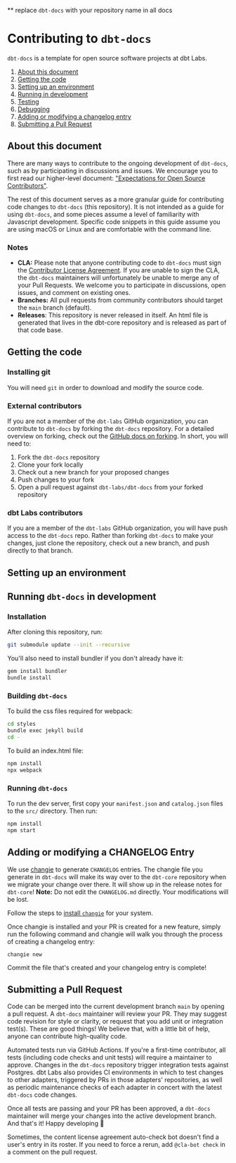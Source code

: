 ** replace `dbt-docs` with your repository name in all docs


# Contributing to `dbt-docs`

`dbt-docs` is a template for open source software projects at dbt Labs.


1. [About this document](#about-this-document)
2. [Getting the code](#getting-the-code)
3. [Setting up an environment](#setting-up-an-environment)
4. [Running in development](#running-dbt-docs-in-development)
5. [Testing](#testing)
6. [Debugging](#debugging)
7. [Adding or modifying a changelog entry](#adding-or-modifying-a-changelog-entry)
8. [Submitting a Pull Request](#submitting-a-pull-request)

## About this document

There are many ways to contribute to the ongoing development of `dbt-docs`, such as by participating in discussions and issues. We encourage you to first read our higher-level document: ["Expectations for Open Source Contributors"](https://docs.getdbt.com/docs/contributing/oss-expectations).

The rest of this document serves as a more granular guide for contributing code changes to `dbt-docs` (this repository). It is not intended as a guide for using `dbt-docs`, and some pieces assume a level of familiarity with Javascript development. Specific code snippets in this guide assume you are using macOS or Linux and are comfortable with the command line.

### Notes

- **CLA:** Please note that anyone contributing code to `dbt-docs` must sign the [Contributor License Agreement](https://docs.getdbt.com/docs/contributor-license-agreements). If you are unable to sign the CLA, the `dbt-docs` maintainers will unfortunately be unable to merge any of your Pull Requests. We welcome you to participate in discussions, open issues, and comment on existing ones.
- **Branches:** All pull requests from community contributors should target the `main` branch (default).
- **Releases**: This repository is never released in itself.  An html file is generated that lives in the dbt-core repository and is released as part of that code base.

## Getting the code

### Installing git

You will need `git` in order to download and modify the source code.

### External contributors

If you are not a member of the `dbt-labs` GitHub organization, you can contribute to `dbt-docs` by forking the `dbt-docs` repository. For a detailed overview on forking, check out the [GitHub docs on forking](https://help.github.com/en/articles/fork-a-repo). In short, you will need to:

1. Fork the `dbt-docs` repository
2. Clone your fork locally
3. Check out a new branch for your proposed changes
4. Push changes to your fork
5. Open a pull request against `dbt-labs/dbt-docs` from your forked repository

### dbt Labs contributors

If you are a member of the `dbt-labs` GitHub organization, you will have push access to the `dbt-docs` repo. Rather than forking `dbt-docs` to make your changes, just clone the repository, check out a new branch, and push directly to that branch.

## Setting up an environment

## Running `dbt-docs` in development

### Installation

After cloning this repository, run:

```bash
git submodule update --init --recursive
```

You'll also need to install bundler if you don't already have it:
```bash
gem install bundler
bundle install
```

### Building `dbt-docs`

To build the css files required for webpack:

```bash
cd styles
bundle exec jekyll build
cd -
```

To build an index.html file:

```bash
npm install
npx webpack
```

### Running `dbt-docs`

To run the dev server, first copy your `manifest.json` and `catalog.json` files to
the `src/` directory. Then run:

```bash
npm install
npm start
```

## Adding or modifying a CHANGELOG Entry

We use [changie](https://changie.dev) to generate `CHANGELOG` entries.  The changie file you generate in `dbt-docs` will make its way over to the `dbt-core` repository when we migrate your change over there.  It will show up in the release notes for `dbt-core`! **Note:** Do not edit the `CHANGELOG.md` directly. Your modifications will be lost.

Follow the steps to [install `changie`](https://changie.dev/guide/installation/) for your system.

Once changie is installed and your PR is created for a new feature, simply run the following command and changie will walk you through the process of creating a changelog entry:

```shell
changie new
```

Commit the file that's created and your changelog entry is complete!

## Submitting a Pull Request

Code can be merged into the current development branch `main` by opening a pull request. A `dbt-docs` maintainer will review your PR. They may suggest code revision for style or clarity, or request that you add unit or integration test(s). These are good things! We believe that, with a little bit of help, anyone can contribute high-quality code.

Automated tests run via GitHub Actions. If you're a first-time contributor, all tests (including code checks and unit tests) will require a maintainer to approve. Changes in the `dbt-docs` repository trigger integration tests against Postgres. dbt Labs also provides CI environments in which to test changes to other adapters, triggered by PRs in those adapters' repositories, as well as periodic maintenance checks of each adapter in concert with the latest `dbt-docs` code changes.

Once all tests are passing and your PR has been approved, a `dbt-docs` maintainer will merge your changes into the active development branch. And that's it! Happy developing :tada:

Sometimes, the content license agreement auto-check bot doesn't find a user's entry in its roster. If you need to force a rerun, add `@cla-bot check` in a comment on the pull request.
